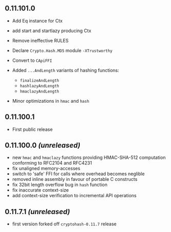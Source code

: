 ## 0.11.101.0

 - Add Eq instance for Ctx
 - add start and startlazy producing Ctx
 - Remove ineffective RULES
 - Declare `Crypto.Hash.MD5` module `-XTrustworthy`
 - Convert to `CApiFFI`
 - Added `...AndLength` variants of hashing functions:

      - `finalizeAndLength`
      - `hashlazyAndLength`
      - `hmaclazyAndLength`

 - Minor optimizations in `hmac` and `hash`

## 0.11.100.1

 - First public release

## 0.11.100.0 *(unreleased)*

 - new `hmac` and `hmaclazy` functions providing HMAC-SHA-512
   computation conforming to RFC2104 and RFC4231
 - fix unaligned memory-accesses
 - switch to 'safe' FFI for calls where overhead becomes neglible
 - removed inline assembly in favour of portable C constructs
 - fix 32bit length overflow bug in `hash` function
 - fix inaccurate context-size
 - add context-size verification to incremental API operations

## 0.11.7.1 *(unreleased)*

 - first version forked off `cryptohash-0.11.7` release
